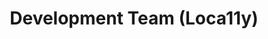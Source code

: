 ---
name: Sarthak
title: Development Team (Loca11y)
tags:
  - loca11y
picture: ../../images/team/Sarthak.png
alt: Person with tall stature, black hair, and glasses.
---